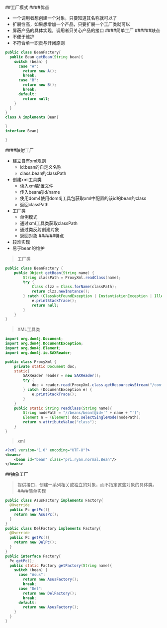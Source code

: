 ##工厂模式
####优点
- 一个调用者想创建一个对象，只要知道其名称就可以了
- 扩展性高，如果想增加一个产品，只要扩展一个工厂类就可以
- 屏蔽产品的具体实现，调用者只关心产品的接口
####简单工厂
######缺点
- 不便于维护
- 不符合单一职责与开闭原则
```java
public class BeanFactory{
  public Bean getBean(String bean){
    switch (bean) {
      case "A":
        return new A();
        break;
      case "B":
        return new B();
        break;
      default:
        return null;
    }
  }
}
class A implements Bean{

}
interface Bean{

}
```
####映射工厂
- 建立自有xml规则
  - id:bean的自定义名称
  - class:bean的classPath
- 创建xml工具类
  - 读入xml配置文件
  - 传入bean的id/name
  - 使用dom4使用dom4j工具包获取xml中配置的该id的bean的class
  - 返回classPath
- 工厂类
  - 单例模式
  - 通过xml工具类获取classPath
  - 通过类反射创建对象
  - 返回对象
######特点
- 较难实现
- 易于bean的维护
>工厂类
```java
public class BeanFactory {
    public Object getBean(String name) {
        String classPath = ProxyXml.readClass(name);
        try {
            Class clzz = Class.forName(classPath);
            return clzz.newInstance();
        } catch (ClassNotFoundException | InstantiationException | IllegalAccessException e) {
            e.printStackTrace();
            return null;
        }
    }
}
```
>XML工具类
```java
import org.dom4j.Document;
import org.dom4j.DocumentException;
import org.dom4j.Element;
import org.dom4j.io.SAXReader;

public class ProxyXml {
    private static Document doc;
    static{
        SAXReader reader = new SAXReader();
        try {
            doc = reader.read(ProxyXml.class.getResourceAsStream("/config.xml"));
        } catch (DocumentException e) {
            e.printStackTrace();
        }
    }
    public static String readClass(String name){
        String nodePath = "//beans/bean[@id='" + name + "']";
        Element n = (Element) doc.selectSingleNode(nodePath);
        return n.attributeValue("class");
    }
}
```
>xml
```xml
<?xml version="1.0" encoding="UTF-8"?>
<beans>
    <bean id="bean" class="pri.ryan.normal.Bean"/>
</beans>
```
##抽象工厂
>提供接口，创建一系列相关或独立的对象，而不指定这些对象的具体类。
####简单实现
```java
public class AsusFactory implements Factory{
  @Override
  public Pc getPc(){
    return new AsusPc();
  }
}
public class DelFactory implements Factory{
  @Override
  public Pc getPc(){
    return new DelPc();
  }
}
public interface Factory{
  Pc getPc();
  public static Factory getFactory(String name){
    switch (bean) {
      case "Asus":
        return new AsusFactory();
        break;
      case "Del":
        return new DelFactory();
        break;
      default:
        return new AsusFactory();
    }
  }
}
```
